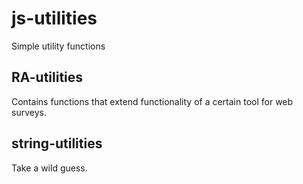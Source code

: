 # js-utilities
Simple utility functions
## RA-utilities
Contains functions that extend functionality of a certain tool for web surveys. 

## string-utilities 
Take a wild guess.
